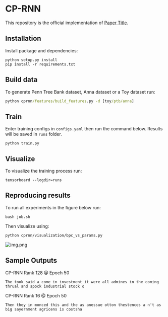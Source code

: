 # CP-RNN

This repository is the official implementation of [Paper Title](https://arxiv.org/abs/2030.12345). 

## Installation

Install package and dependencies:

```setup
python setup.py install
pip install -r requirements.txt
```

## Build data

To generate Penn Tree Bank dataset, Anna dataset or a Toy dataset run:

```cmd
python cprnn/features/build_features.py -d [toy/ptb/anna]
```
 

## Train

Enter training configs in `configs.yaml` then run the command below. Results will be saved in `runs` folder.

```train
python train.py
```

## Visualize

To visualize the training process run:
```train
tensorboard --logdir=runs
```

## Reproducing results
To run all experiments in the figure below run:
```commandline
bash job.sh
```

Then visualize using:
```commandline
python cprnn/visualization/bpc_vs_params.py
```

![img.png](img.png)


## Sample Outputs

CP-RNN Rank 128 @ Epoch 50

`The took said a come in investment it were all admines in the coming thrual and spock industrial stock o
`

CP-RNN Rank 16 @ Epoch 50

`Then they in monced this and the as anessue otton thestences a n't as big sayernment agricens is costsha
`

